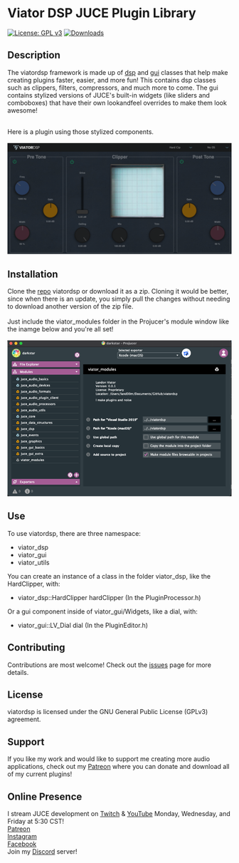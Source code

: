 # Viator DSP JUCE Plugin Library
 [![License: GPL v3](https://img.shields.io/badge/License-GPLv3-brightgreen.svg)](https://www.gnu.org/licenses/gpl-3.0)
[![Downloads](https://img.shields.io/github/downloads/landonviator/viatordsp/total)](https://somsubhra.github.io/github-release-stats/?username=landonviator&repository=viatordsp&page=1&per_page=30)

## Description
The viatordsp framework is made up of [dsp](https://github.com/landonviator/viatordsp/tree/main/viator_modules/viator_dsp) and [gui](https://github.com/landonviator/viatordsp/tree/main/viator_modules/viator_gui) classes that help make creating plugins faster, easier, and more fun!
This contains dsp classes such as clippers, filters, compressors, and much more to come.
The gui contains stylized versions of JUCE's built-in widgets (like sliders and comboboxes) that have their own lookandfeel overrides to make them look awesome!

<br>Here is a plugin using those stylized components.<br><br>
![Pic](https://github.com/landonviator/viatordsp/blob/main/Assets/btclipper.png)

## Installation
Clone the [repo](https://github.com/landonviator/viatordsp) viatordsp or download it as a zip. Cloning it would be better, since when there is an update, you simply pull the changes without needing to download another version of the zip file.  
<br>Just include the viator_modules folder in the Projucer's module window like the inamge below and you're all set! <br><br>
![Pic](https://github.com/landonviator/viatordsp/blob/main/Assets/projucer.png)

## Use
To use viatordsp, there are three namespace: 
- viator_dsp
- viator_gui
- viator_utils

You can create an instance of a class in the folder viator_dsp, like the HardClipper, with:
- viator_dsp::HardClipper hardClipper (In the PluginProcessor.h)

Or a gui component inside of viator_gui/Widgets, like a dial, with:
- viator_gui::LV_Dial dial (In the PluginEditor.h)

## Contributing
Contributions are most welcome! Check out the [issues](https://github.com/landonviator/viatordsp/issues) page for more details.

## License
viatordsp is licensed under the GNU General Public License (GPLv3) agreement.

## Support
If you like my work and would like to support me creating more audio applications, check out my [Patreon](https://www.patreon.com/ViatorDSP) where you can donate and download all of my current plugins!

## Online Presence
I stream JUCE development on [Twitch](https://www.twitch.tv/dr_bruisin) & [YouTube](https://www.youtube.com/channel/UCwEc_CsAk3ky7sX_yg6bSSg) Monday, Wednesday, and Friday at 5:30 CST!
<br>[Patreon](https://www.patreon.com/ViatorDSP) 
<br>[Instagram](https://www.instagram.com/viatordsp/) 
<br>[Facebook](https://www.facebook.com/Dr-Bruisin-109544051551604)
<br>Join my [Discord](https://discord.gg/PgU3Dd8vxJ) server!
